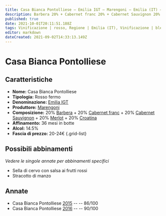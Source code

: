 ```yaml
---
title: Casa Bianca Pontolliese – Emilia IGT – Marengoni – Emilia (IT) – 20-24€ – 3★-4★
description: Barbera 20% + Cabernet franc 20% + Cabernet Sauvignon 20% + Croatina 20% + Merlot 20% | Sella di cervo con salsa ai frutti rossi – Stracotto di manzo
published: true
date: 2021-10-01T20:11:51.188Z
tags: Vinificazione | rosso, Regione | Emilia (IT), Vinificazione | blend, Vinificazione | fermo, Valutazioni | 4 stelle, Vitigni | Barbera, Vitigni | Cabernet franc, Vitigni | Cabernet Sauvignon, Vitigni | Merlot, Vitigni | Croatina, Prezzi | 20-24€, Alimento | cervo, Aromatizzazione | salsa ai frutti rossi, Alimento | manzo, Cottura | stracotto
editor: markdown
dateCreated: 2021-09-02T14:33:13.149Z
---
```


# Casa Bianca Pontolliese 

## Caratteristiche
- **Nome:** Casa Bianca Pontolliese 
- **Tipologia:** Rosso fermo
- **Denominazione:** [Emilia IGT](/denominazioni/Italia/Emilia/IGT/Emilia)
- **Produttore:** [Marengoni](/produttori/Italia/Emilia/Marengoni) 
- **Composizione:** 20% [Barbera](/vitigni/Italia/bacca-nera/barbera) + 20% [Cabernet franc](/vitigni/Italia/bacca-nera/cabernet-franc) + 20% [Cabernet Sauvignon](/vitigni/Italia/bacca-nera/cabernet-sauvignon) + 20% [Merlot](/vitigni/Italia/bacca-nera/merlot) + 20% [Croatina](/vitigni/Italia/bacca-nera/croatina)
- **Affinamento:** 36 mesi in botte
- **Alcol:** 14.5%
- **Fascia di prezzo:** 20-24€
{.grid-list}

## Possibili abbinamenti
*Vedere le singole annate per abbinamenti specifici*

- Sella di cervo con salsa ai frutti rossi 
- Stracotto di manzo 

## Annate
- Casa Bianca Pontolliese [2015](/vini/Italia/Emilia/Marengoni/Casa-Bianca-Pontolliese/2015) -- <span class="star-3"></span> -- 86/100
- Casa Bianca Pontolliese [2016](/vini/Italia/Emilia/Marengoni/Casa-Bianca-Pontolliese/2016) -- <span class="star-4"></span> -- 90/100
